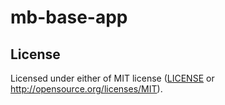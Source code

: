 # mb-base-app

## License

Licensed under either of MIT license ([LICENSE](LICENSE) or
<http://opensource.org/licenses/MIT>).
